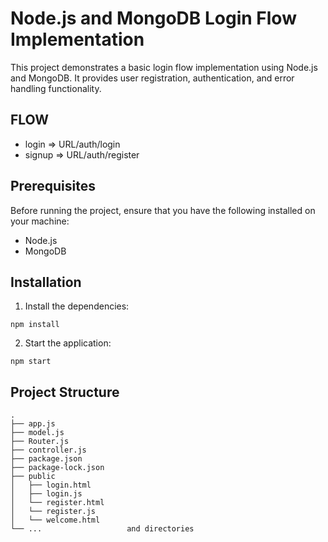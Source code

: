 # Node.js and MongoDB Login Flow Implementation

This project demonstrates a basic login flow implementation using Node.js and MongoDB. It provides user registration, authentication, and error handling functionality.

## FLOW

- login => URL/auth/login
- signup => URL/auth/register

## Prerequisites

Before running the project, ensure that you have the following installed on your machine:

- Node.js
- MongoDB

## Installation

1. Install the dependencies:

```
npm install
```

2. Start the application:

```
npm start
```

## Project Structure

```
.
├── app.js
├── model.js
├── Router.js
├── controller.js
├── package.json
├── package-lock.json
├── public
│   ├── login.html
│   ├── login.js
│   └── register.html
│   └── register.js
│   └── welcome.html
└── ...                   and directories

```
